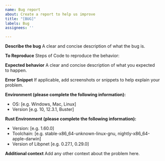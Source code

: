 ```yaml
---
name: Bug report
about: Create a report to help us improve
title: "[BUG]"
labels: Bug
assignees: ''

---
```


**Describe the bug**
A clear and concise description of what the bug is.

**To Reproduce**
Steps of Code to reproduce the behavior:

**Expected behavior**
A clear and concise description of what you expected to happen.

**Error Snippet**
If applicable, add screenshots or snippets to help explain your problem.

**Environment (please complete the following information):**
 - OS: [e.g. Windows, Mac, Linux]
 - Version [e.g. 10, 12.3.1, Buster]

**Rust Environment (please complete the following information):**
 - Version: [e.g. 1.60.0]
 - Toolchain: [e.g. stable-x86_64-unknown-linux-gnu, nightly-x86_64-apple-darwin]
 - Version of Libpnet [e.g. 0.27.1, 0.29.0]

**Additional context**
Add any other context about the problem here.

